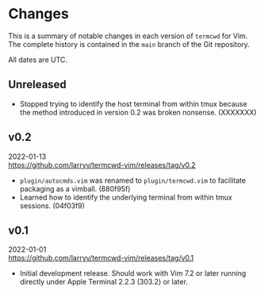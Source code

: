 <!--
    CHANGES.markdown
    ----------------

    SPDX-License-Identifier: MIT

    Copyright 2022 Lawrence Velázquez
-->

# Changes #

This is a summary of notable changes in each version of `termcwd` for
Vim.  The complete history is contained in the `main` branch of the Git
repository.

All dates are UTC.


## Unreleased ##

-   Stopped trying to identify the host terminal from within tmux
    because the method introduced in version 0.2 was broken nonsense.
    (XXXXXXX)


## v0.2 ##

2022-01-13  
https://github.com/larryv/termcwd-vim/releases/tag/v0.2

-   `plugin/autocmds.vim` was renamed to `plugin/termcwd.vim` to
    facilitate packaging as a vimball. (880f95f)
-   Learned how to identify the underlying terminal from within tmux
    sessions. (04f03f9)


## v0.1 ##

2022-01-01  
https://github.com/larryv/termcwd-vim/releases/tag/v0.1

-   Initial development release.  Should work with Vim 7.2 or later
    running directly under Apple Terminal 2.2.3 (303.2) or later.

